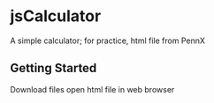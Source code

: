 # jsCalculator
A simple calculator; for practice, html file from PennX

## Getting Started
Download files open html file in web browser

